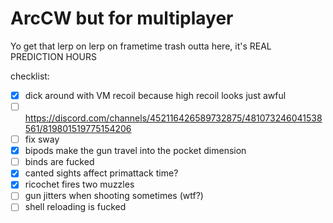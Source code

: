 # ArcCW but for multiplayer

Yo get that lerp on lerp on frametime trash outta here, it's REAL PREDICTION HOURS

checklist:
- [x] dick around with VM recoil because high recoil looks just awful
- [ ] https://discord.com/channels/452116426589732875/481073246041538561/819801519775154206
- [ ] fix sway
- [x] bipods make the gun travel into the pocket dimension
- [ ] binds are fucked
- [x] canted sights affect primattack time?
- [x] ricochet fires two muzzles
- [ ] gun jitters when shooting sometimes (wtf?)
- [ ] shell reloading is fucked
